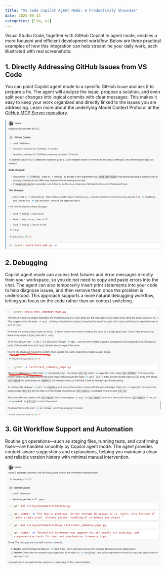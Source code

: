 ```yaml
---
title: "VS Code Copilot Agent Mode: A Productivity Showcase"
date: 2025-05-13
categories: [llm, ai]
---
```


Visual Studio Code, together with GitHub Copilot in agent mode, enables a more focused and efficient development workflow. Below are three practical examples of how this integration can help streamline your daily work, each illustrated with real screenshots:

## 1. Directly Addressing GitHub Issues from VS Code

You can point Copilot agent mode to a specific GitHub issue and ask it to prepare a fix. The agent will analyze the issue, propose a solution, and even split your changes into logical commits with clear messages. This makes it easy to keep your work organized and directly linked to the issues you are addressing. Learn more about the underlying Model Context Protocol at the [GitHub MCP Server repository](https://github.com/github/github-mcp-server).

![GitHub Commit Management](img/vscode-copilot-agent-github.png)

## 2. Debugging

Copilot agent mode can access test failures and error messages directly from your workspace, so you do not need to copy and paste errors into the chat. The agent can also temporarily insert print statements into your code to help diagnose issues, and then remove them once the problem is understood. This approach supports a more natural debugging workflow, letting you focus on the code rather than on context switching.

![Debugging and Testing](img/vscode-copilot-agent-debug.png)

## 3. Git Workflow Support and Automation

Routine git operations—such as staging files, running tests, and confirming fixes—are handled smoothly by Copilot agent mode. The agent provides context-aware suggestions and explanations, helping you maintain a clean and reliable version history with minimal manual intervention.

![Git Workflow Automation](img/vscode-copilot-agent-git.png)
